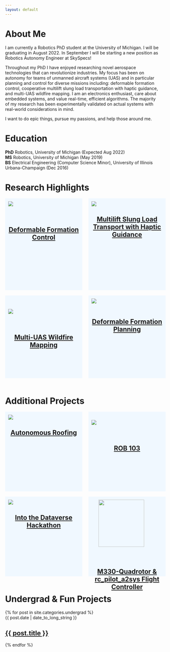 ```yaml
---
layout: default
---
```

# About Me
I am currently a Robotics PhD student at the University of Michigan. I will be graduating in August 2022. In September I will be starting a new position as Robotics Autonomy Engineer at SkySpecs!

Throughout my PhD I have enjoyed researching novel aerospace technologies that can revolutionize industries. My focus has been on autonomy for teams of unmanned aircraft systems (UAS) and in particular planning and control for diverse missions including: deformable formation control, cooperative multilift slung load transportation with haptic guidance, and multi-UAS wildfire mapping. I am an electronics enthusiast, care about embedded systems, and value real-time, efficient algorithms. The majority of my research has been experimentally validated on actual systems with real-world considerations in mind.

I want to do epic things, pursue my passions, and help those around me.


# Education    
**PhD** Robotics, University of Michigan (Expected Aug 2022) <br>
**MS** Robotics, University of Michigan (May 2019) <br>
**BS** Electrical Engineering (Computer Science Minor), University of Illinois Urbana-Champaign (Dec 2016)

# Research Highlights
<div style="width: 100%;">
    <div style="width: 46%; float: left; height: 280px;background: AliceBlue; padding: 10px;
                "> 
    <a href="{{site.baseurl}}/posts/2020/07/17/deformable-formation-control.html">
        <img src="{{site.baseurl}}/images/acc2019_teaser_figure.png">
    </a><br><br><br>
    <h2 style="text-align:center;">
        <a href="{{site.baseurl}}/posts/2020/07/17/deformable-formation-control.html">Deformable Formation Control
        </a>
    </h2>
    </div><div style="margin-left: 46%; width: 8%;               "> 
    </div>
    <div style="margin-left: 54%; width: 46%; height: 280px;background: AliceBlue;    padding: 10px;           "> 
      <a href="{{site.baseurl}}/posts/2022/03/28/cooperative-payload-haptic-guidance.html">
        <img src="{{site.baseurl}}/images/haptic_guidance_1st_person_cropped.jpg">
    </a>
    <h2 style="text-align:center;">
        <a href="{{site.baseurl}}/posts/2022/03/28/cooperative-payload-haptic-guidance.html">Multilift Slung Load Transport with Haptic Guidance
        </a>
    </h2> 
    </div>
</div>

<br>

<div style="width: 100%;">
    <div style="width: 46%; float: left; background: AliceBlue; padding: 10px; height: 250px;
                "> 
    <br><br>
    <a href="{{site.baseurl}}/posts/2022/03/28/wildfire-mapping.html">
        <img src="{{site.baseurl}}/images/wildfire_mapping.png">
    </a>
    <br><br><br>
    <h2 style="text-align:center;">
        <a href="{{site.baseurl}}/posts/2022/03/28/wildfire-mapping.html">Multi-UAS Wildfire Mapping
        </a>
    </h2>
    </div><div style="margin-left: 46%; width: 8%;               "> 
    </div>
    <div style="margin-left: 54%; width: 46%; background: AliceBlue;    padding: 10px; height: 250px;          "> 

  <a href="{{site.baseurl}}/posts/2022/03/28/deformable-formation-planning.html">
     <img src="{{site.baseurl}}/images/iros2022.png">
</a><br><br>
<h2 style="text-align:center;">
    <a href="{{site.baseurl}}/posts/2022/03/28/deformable-formation-planning.html">Deformable Formation Planning
    </a>
</h2>
    </div>
</div>

<br>

# Additional Projects

<div style="width: 100%;">
    <div style="width: 46%; float: left; background: AliceBlue; padding: 10px;height: 240px;
                "> 
        <a href="{{site.baseurl}}/posts/2022/03/28/nailgun-drone.html">
            <img src="{{site.baseurl}}/images/autonomous_roofing_board_view.png">
        </a>
        <h2 style="text-align:center;">
            <a href="{{site.baseurl}}/posts/2022/03/28/nailgun-drone.html">Autonomous Roofing
            </a>
        </h2>
    </div>
    <div style="margin-left: 46%; width: 8%;               "> 
    </div>
    <div style="margin-left: 54%; width: 46%; background: AliceBlue;    padding: 10px;height: 240px;           ">
        <br>
        <a href="{{site.baseurl}}/posts/2022/03/28/nailgun-drone.html">
            <img src="{{site.baseurl}}/images/rob103.jpg">
        </a>
        <br><br><br>
        <h2 style="text-align:center;">
            <a href="{{site.baseurl}}/posts/2021/05/28/rob-103.html">ROB 103
            </a>
        </h2> 
    </div>
</div>

<br>

<div style="width: 100%;">
    <div style="width: 46%; float: left; background: AliceBlue; padding: 10px;height: 240px;
                "> 
        <a href="{{site.baseurl}}/posts/2022/03/28/nsin-hackathon.html">
            <img src="{{site.baseurl}}/images/SCRIBE_Mockup.png">
        </a>
        <h2 style="text-align:center;">
            <a href="{{site.baseurl}}/posts/2022/03/28/nsin-hackathon.html">Into the Dataverse Hackathon
            </a>
        </h2>
    </div>    
    <div style="margin-left: 46%; width: 8%;               "> 
    </div>
    <div style="margin-left: 54%; width: 46%; background: AliceBlue;    padding: 10px;height: 240px;           ">
        <a href="{{site.baseurl}}/posts/2022/03/28/m330quadrotor-rc-pilot.html">
            <img src="{{site.baseurl}}/images/m330_quadrotor.png" width= "80%" style="margin-left: 10%;" class="center">
        </a>
        <h2 style="text-align:center;">
            <a href="{{site.baseurl}}/posts/2022/03/28/m330quadrotor-rc-pilot.html">M330-Quadrotor & rc_pilot_a2sys Flight Controller
            </a>
        </h2> 
    </div>
</div>

<br>

 <h1>Undergrad & Fun Projects</h1>
  {% for post in site.categories.undergrad %}
  <article>
  <time datetime="{{ post.date | date: "%Y-%m-%d" }}">{{ post.date | date_to_long_string }}</time>
    <h2>
      <a href="{{ post.url }}">
        {{ post.title }}
      </a>
    </h2>
    
  </article>
{% endfor %}